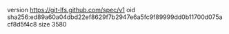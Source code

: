 version https://git-lfs.github.com/spec/v1
oid sha256:ed89a60a04dbd22ef8629f7b2947e6a5fc9f89999dd0b11700d075acf8d5f4c8
size 3580
